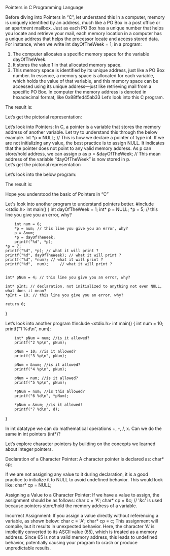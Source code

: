 Pointers in C Programming Language

Before diving into Pointers in “C”, let understand this 
In a computer, memory is uniquely identified by an address, much like a PO Box in a post office or an apartment mailbox. Just as each PO Box has a unique number that helps you locate and retrieve your mail, each memory location in a computer has a unique address that helps the processor locate and access stored data.
For instance, when we write int dayOfTheWeek = 1; in a program:
1.	The computer allocates a specific memory space for the variable dayOfTheWeek.
2.	It stores the value 1 in that allocated memory space.
3.	This memory space is identified by its unique address, just like a PO Box number.
In essence, a memory space is allocated for each variable, which holds the value of that variable, and this memory space can be accessed using its unique address—just like retrieving mail from a specific PO Box.
In computer the memory address is denoted in hexadecimal format, like 0x88ffed45ab33
Let’s look into this C program. 
 
The result is:
 

Let’s get the pictorial representation:
 
Let’s look into Pointers:
In C, a pointer is a variable that stores the memory address of another variable. Let try to understand this through the below example. 
Int *p = NULL;  // This is how we declare a pointer of type int. If we are not initializing any value, the best practice is to assign NULL. It indicates that the pointer does not point to any valid memory address.
As p can store/hold address, we can assign p as
p = &dayOfTheWeek; // This mean address of the variable “dayOfTheWeek” is now stored in p.  
Let’s get the pictorial representation
 
Let’s look into the below program: 
 

The result is: 
 

Hope you understood the basic of Pointers in “C”

Let's look into another program to understand pointers better.
#include <stdio.h> 
int main() 
{ 
	int dayOfTheWeek = 1; 
    	int* p = NULL; 
    	*p = 5;	// this line you give you an error, why?

    	int num = 6;
    	*p = num; // this line you give you an error, why?
    	p = &num;
    	*p = dayOfTheWeek;
    	printf("%d", *p);
	*p = 7;
	printf("%d", *p); // what it will print ?
	printf("%d", dayOfTheWeek); // what it will print ?
	printf("%d", *num);	// what it will print ?
	printf("%d",  num);		// what it will print ?


	int* pNum = 4; // this line you give you an error, why?

	int* pInt; // declaration, not initialized to anything not even NULL, what does it mean?
	*pInt = 10; // this line you give you an error, why?

	return 0; 
}









Let’s look into another program
#include <stdio.h> 
int main() 
{ 
int num = 10;
    	printf("1 %d\n", num);
    
    	int* pNum = num; //is it allowed?
    	printf("2 %p\n", pNum);
	
    	pNum = 10; //is it allowed?
    	printf("3 %p\n", pNum);
	
    	pNum = &num; //is it allowed?
    	printf("4 %p\n", pNum);
	
    	pNum = num; //is it allowed?
    	printf("5 %p\n", pNum);
	
    	*pNum = num; //is this allowed?
    	printf("6 %d\n", *pNum);
    
    	*pNum = &num; //is it allowed?
    	printf("7 %d\n", d);
}

In int datatype we can do mathematical operations +, -, /, x.
Can we do the same in int pointers (int*)?


Let’s explore character pointers by building on the concepts we learned about integer pointers.

Declaration of a Character Pointer:
A character pointer is declared as: char* cp;

If we are not assigning any value to it during declaration, it is a good practice to initialize it to NULL to avoid undefined behavior. This would look like: char* cp = NULL;

Assigning a Value to a Character Pointer:
If we have a value to assign, the assignment should be as follows:
char c = 'A';
char* cp = &c; // '&c' is used because pointers store/hold the memory address of a variable.

Incorrect Assignment:
If you assign a value directly without referencing a variable, as shown below:
char c = 'A';
char* cp = c;
This assignment will compile, but it results in unexpected behavior. Here, the character 'A' is implicitly converted to its ASCII value (65), which is treated as a memory address. Since 65 is not a valid memory address, this leads to undefined behavior, potentially causing your program to crash or produce unpredictable results.


  

